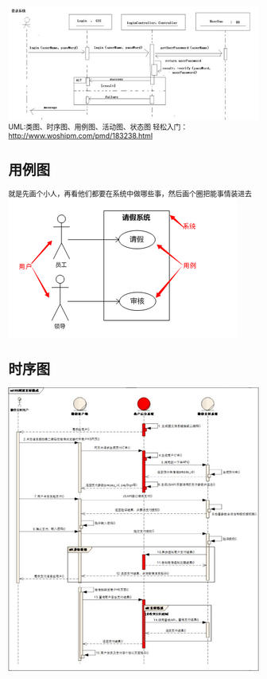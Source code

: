 ![](/assets/v2-1836b67bd117d0709c91ca100a084866_hd.jpg)UML:类图、时序图、用例图、活动图、状态图
轻松入门：http://www.woshipm.com/pmd/183238.html

# 用例图
就是先画个小人，再看他们都要在系统中做哪些事，然后画个圈把能事情装进去
![](/assets/yongli.png)

# 时序图
![](/assets/v2-1319a76707fb632dc5188885fb81892f_hd.jpg)



